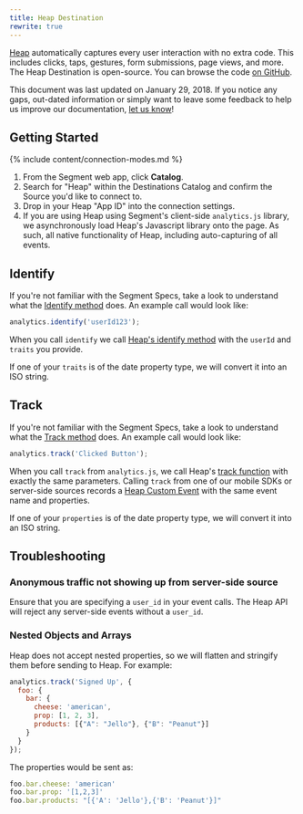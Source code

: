 ```yaml
---
title: Heap Destination
rewrite: true
---
```


[Heap](https://heapanalytics.com/?utm_source=segmentio&utm_medium=docs&utm_campaign=partners) automatically captures every user interaction with no extra code. This includes clicks, taps, gestures, form submissions, page views, and more. The Heap Destination is open-source. You can browse the code [on GitHub](https://github.com/segment-integrations/analytics.js-integration-heap).

This document was last updated on January 29, 2018. If you notice any gaps, out-dated information or simply want to leave some feedback to help us improve our documentation, [let us know](https://segment.com/help/contact/)!

## Getting Started

{% include content/connection-modes.md %}

1. From the Segment web app, click **Catalog**.
2. Search for "Heap" within the Destinations Catalog and confirm the Source you'd like to connect to.
3. Drop in your Heap "App ID" into the connection settings.
4. If you are using Heap using Segment's client-side `analytics.js` library, we asynchronously load Heap's Javascript library onto the page. As such, all native functionality of Heap, including auto-capturing of all events.

## Identify

If you're not familiar with the Segment Specs, take a look to understand what the [Identify method](https://segment.com/docs/connections/spec/identify/) does. An example call would look like:

```javascript
analytics.identify('userId123');
```

When you call `identify` we call [Heap's identify method](https://heapanalytics.com/docs/custom-api#identify) with the `userId` and `traits` you provide.

If one of your `traits` is of the date property type, we will convert it into an ISO string.

## Track

If you're not familiar with the Segment Specs, take a look to understand what the [Track method](https://segment.com/docs/connections/spec/track/) does. An example call would look like:

```javascript
analytics.track('Clicked Button');
```

When you call `track` from `analytics.js`, we call Heap's [track function](https://docs.heapanalytics.com/reference#track) with exactly the same parameters. Calling `track` from one of our mobile SDKs or server-side sources records a [Heap Custom Event](https://docs.heapanalytics.com/reference#track-1) with the same event name and properties.

If one of your `properties` is of the date property type, we will convert it into an ISO string.

## Troubleshooting

### Anonymous traffic not showing up from server-side source
Ensure that you are specifying a `user_id` in your event calls. The Heap API will reject any server-side events without a `user_id`.

### Nested Objects and Arrays
Heap does not accept nested properties, so we will flatten and stringify them before sending to Heap. For example:

 ```javascript
 analytics.track('Signed Up', {
   foo: {
     bar: {
       cheese: 'american',
       prop: [1, 2, 3],
       products: [{"A": "Jello"}, {"B": "Peanut"}]
     }
   }
 });
 ```

The properties would be sent as:

```javascript
foo.bar.cheese: 'american'
foo.bar.prop: '[1,2,3]'
foo.bar.products: "[{'A': 'Jello'},{'B': 'Peanut'}]"
```
